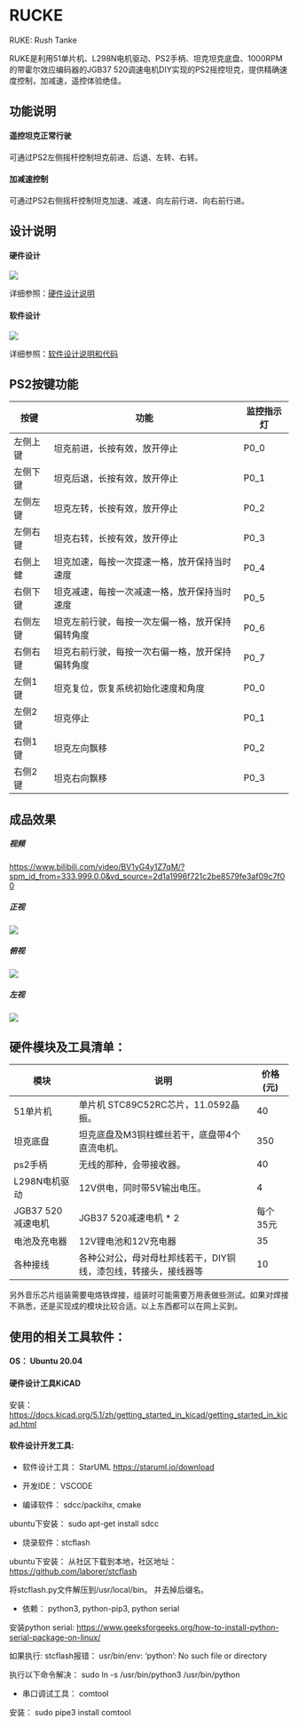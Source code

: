 # RUCKE
RUKE: Rush Tanke

RUKE是利用51单片机、L298N电机驱动、PS2手柄、坦克坦克底盘、1000RPM的带霍尔效应编码器的JGB37 520调速电机DIY实现的PS2摇控坦克，提供精确速度控制，加减速，遥控体验绝佳。

## 功能说明
#### 遥控坦克正常行驶
可通过PS2左侧摇杆控制坦克前进、后退、左转、右转。

#### 加减速控制
可通过PS2右侧摇杆控制坦克加速、减速、向左前行进、向右前行进。


## 设计说明

#### 硬件设计

![](hardware/integrate_archetecture.png)

详细参照：[硬件设计说明](hardware/README.md)


#### 软件设计

![](software/class_design.png)

详细参照：[软件设计说明和代码](software/README.md)


## PS2按键功能

| 按键     | 功能                         | 监控指示灯 |
| -------- | ---------------------------- | ---------- |
| 左侧上键 | 坦克前进，长按有效，放开停止 | P0_0       |
| 左侧下键 | 坦克后退，长按有效，放开停止 | P0_1       |
| 左侧左键 | 坦克左转，长按有效，放开停止 | P0_2       |
| 左侧右键 | 坦克右转，长按有效，放开停止 | P0_3       |
| 右侧上健 | 坦克加速，每按一次提速一格，放开保持当时速度     | P0_4       |
| 右侧下键 | 坦克减速，每按一次减速一格，放开保持当时速度     | P0_5       |
| 右侧左键 | 坦克左前行驶，每按一次左偏一格，放开保持偏转角度  | P0_6       |
| 右侧右键 | 坦克右前行驶，每按一次右偏一格，放开保持偏转角度  | P0_7       |
| 左侧1键  | 坦克复位，恢复系统初始化速度和角度             | P0_0       |
| 左侧2键  | 坦克停止                                  | P0_1       |
| 右侧1键  | 坦克左向飘移                               | P0_2       |
| 右侧2键  | 坦克右向飘移                               | P0_3       |



## 成品效果

##### 视频

https://www.bilibili.com/video/BV1yG4y1Z7qM/?spm_id_from=333.999.0.0&vd_source=2d1a1996f721c2be8579fe3af09c7f00


##### 正视

![](RUKE_F.jpg)


##### 俯视

![](RUKE_T.jpg)

##### 左视

![](RUKE.jpg)


## 硬件模块及工具清单：

| 模块          | 说明                                                         | 价格(元) |
| ------------- | ------------------------------------------------------------ | -------- |
| 51单片机      | 单片机 STC89C52RC芯片，11.0592晶振。                         | 40       |
| 坦克底盘      | 坦克底盘及M3铜柱螺丝若干，底盘带4个直流电机。                | 350       |
| ps2手柄       | 无线的那种，会带接收器。                                     | 40       |
| L298N电机驱动 | 12V供电，同时带5V输出电压。                                  | 4        |
| JGB37 520减速电机  | JGB37 520减速电机 * 2              | 每个35元       |
| 电池及充电器  | 12V锂电池和12V充电器                                         | 35       |
| 各种接线      | 各种公对公，母对母杜邦线若干，DIY铜线，漆包线，转接头，接线器等 | 10       |

另外音乐芯片组装需要电烙铁焊接，组装时可能需要万用表做些测试。如果对焊接不熟悉，还是买现成的模块比较合适。以上东西都可以在网上买到。



## 使用的相关工具软件：

#### OS： Ubuntu 20.04



#### 硬件设计工具KiCAD

安装：https://docs.kicad.org/5.1/zh/getting_started_in_kicad/getting_started_in_kicad.html



#### 软件设计开发工具:

- 软件设计工具： StarUML  https://staruml.io/download

- 开发IDE： VSCODE

- 编译软件： sdcc/packihx, cmake

ubuntu下安装： sudo apt-get install sdcc

- 烧录软件：stcflash

ubuntu下安装： 从社区下载到本地，社区地址：https://github.com/laborer/stcflash

将stcflash.py文件解压到/usr/local/bin。 并去掉后缀名。

- 依赖： python3, python-pip3, python serial

安装python serial: https://www.geeksforgeeks.org/how-to-install-python-serial-package-on-linux/

如果执行: stcflash报错： usr/bin/env: ‘python’: No such file or directory

执行以下命令解决： sudo ln -s /usr/bin/python3 /usr/bin/python

- 串口调试工具： comtool

安装： sudo pipe3 install comtool